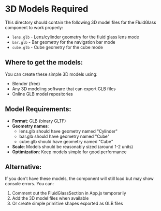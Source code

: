 # 3D Models Required

This directory should contain the following 3D model files for the FluidGlass component to work properly:

- `lens.glb` - Lens/cylinder geometry for the fluid glass lens mode
- `bar.glb` - Bar geometry for the navigation bar mode  
- `cube.glb` - Cube geometry for the cube mode

## Where to get the models:

You can create these simple 3D models using:
- Blender (free)
- Any 3D modeling software that can export GLB files
- Online GLB model repositories

## Model Requirements:

- **Format**: GLB (binary GLTF)
- **Geometry names**: 
  - lens.glb should have geometry named "Cylinder"
  - bar.glb should have geometry named "Cube" 
  - cube.glb should have geometry named "Cube"
- **Scale**: Models should be reasonably sized (around 1-2 units)
- **Optimization**: Keep models simple for good performance

## Alternative:

If you don't have these models, the component will still load but may show console errors. You can:
1. Comment out the FluidGlassSection in App.js temporarily
2. Add the 3D model files when available
3. Or create simple primitive shapes exported as GLB files

